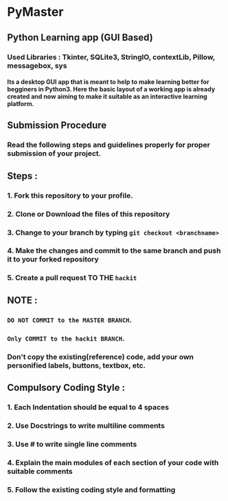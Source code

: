 # PyMaster
## Python Learning app (GUI Based) 
### Used Libraries : Tkinter, SQLite3, StringIO, contextLib, Pillow, messagebox, sys 
#### Its a desktop GUI app that is meant to help to make learning better for begginers in Python3. Here the basic layout of a working app is already created and now aiming to make it suitable as an interactive learning platform. 


## Submission Procedure
### Read the following steps and guidelines properly for proper submission of your project.

## Steps :

### 1. Fork this repository to your profile.
### 2. Clone or Download the files of this repository
### 3. Change to your branch by typing `git checkout <branchname>`
### 4. Make the changes and commit to the same branch and push it to your forked repository
### 5. Create a pull request TO THE `hackit`

## NOTE :
### `DO NOT COMMIT to the MASTER BRANCH`. 
### `Only COMMIT to the hackit BRANCH`.

### Don't copy the existing(reference) code, add your own personified labels, buttons, textbox,  etc. 

## Compulsory Coding Style :
### 1. Each Indentation should be equal to 4 spaces
### 2. Use Docstrings to write multiline comments
### 3. Use # to write single line comments
### 4. Explain the main modules of each section of your code with suitable comments
### 5. Follow the existing coding style and formatting
